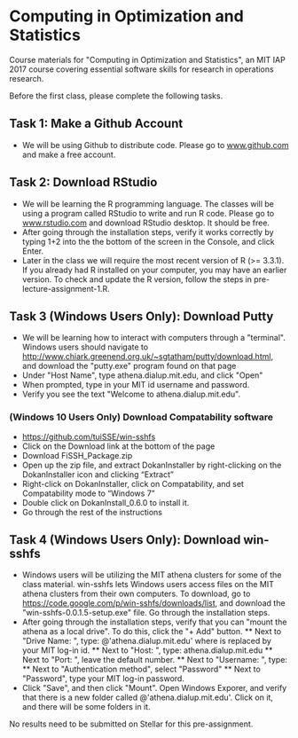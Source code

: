 # Computing in Optimization and Statistics

Course materials for "Computing in Optimization and Statistics", an MIT IAP 2017 course covering essential software skills for research in operations research.

Before the first class, please complete the following tasks.

## Task 1: Make a Github Account

* We will be using Github to distribute code. Please go to www.github.com and make a free account. 

## Task 2: Download RStudio

* We will be learning the R programming language. The classes will be using a program called RStudio to write and run R code. Please go to www.rstudio.com and download RStudio desktop. It should be free. 
* After going through the installation steps, verify it works correctly by typing 1+2 into the the bottom of the screen in the Console, and click Enter. 
* Later in the class we will require the most recent version of R (>= 3.3.1). If you already had R installed on your computer, you may have an earlier version. To check and update the R version, follow the steps in pre-lecture-assignment-1.R.


## Task 3 (Windows Users Only): Download Putty

* We will be learning how to interact with computers through a "terminal". Windows users should navigate to http://www.chiark.greenend.org.uk/~sgtatham/putty/download.html, and download the "putty.exe" program found on that page
* Under "Host Name", type athena.dialup.mit.edu, and click "Open"
* When prompted, type in your MIT id username and password.
* Verify you see the text "Welcome to athena.dialup.mit.edu".

### (Windows 10 Users Only) Download Compatability software
* https://github.com/tuiSSE/win-sshfs
* Click on the Download link at the bottom of the page
* Download FiSSH_Package.zip
* Open up the zip file, and extract DokanInstaller by right-clicking on the DokanInstaller icon and clicking “Extract”
* Right-click on DokanInstaller, click on Compatability, and set Compatability mode to “Windows 7”
* Double click on DokanInstall_0.6.0 to install it.
* Go through the rest of the instructions


## Task 4 (Windows Users Only): Download win-sshfs

* Windows users will be utilizing the MIT athena clusters for some of the class material. win-sshfs lets Windows users access files on the MIT athena clusters from their own computers. To download, go to https://code.google.com/p/win-sshfs/downloads/list, and download the "win-sshfs-0.0.1.5-setup.exe" file. Go through the installation steps. 
* After going through the installation steps, verify that you can "mount the athena as a local drive". To do this, click the "+ Add" button. 
** Next to "Drive Name: ", type: <your mit id>@'athena.dialup.mit.edu'
   where <your mit id> is replaced by your MIT log-in id. 
** Next to "Host: ", type: athena.dialup.mit.edu
** Next to "Port: ", leave the default number.
** Next to "Username: ", type: <your mit id>
** Next to "Authentication method", select "Password"
** Next to "Password", type your MIT log-in password.
* Click "Save", and then click "Mount". Open Windows Exporer, and verify that there is a new folder called <your mit id>@'athena.dialup.mit.edu'. Click on it, and there will be some folders in it.

No results need to be submitted on Stellar for this pre-assignment.
